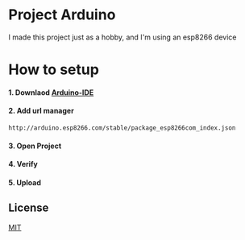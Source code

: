 # Project Arduino

I made this project just as a hobby, and I'm using an esp8266 device

# How to setup

#### 1. Downlaod [Arduino-IDE](https://support.arduino.cc/hc/en-us/articles/360019833020-Download-and-install-Arduino-IDE)

#### 2. Add url manager
```http
http://arduino.esp8266.com/stable/package_esp8266com_index.json
```
#### 3. Open Project
#### 4. Verify
#### 5. Upload

## License

[MIT](https://choosealicense.com/licenses/mit/)

